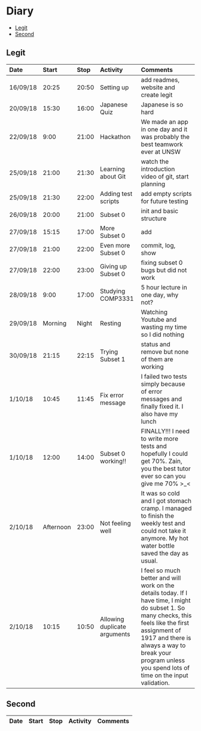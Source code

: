 # Diary
- [Legit](##legit)
- [Second](##second)
## Legit
|Date|Start|Stop|Activity|Comments|
|:---|:---|:---|:---|:---|
|16/09/18|20:25|20:50|Setting up|add readmes, website and create legit|
|20/09/18|15:30|16:00|Japanese Quiz|Japanese is so hard|
|22/09/18|9:00|21:00|Hackathon|We made an app in one day and it was probably the best teamwork ever at UNSW|
|25/09/18|21:00|21:30|Learning about Git|watch the introduction video of git, start planning|
|25/09/18|21:30|22:00|Adding test scripts|add empty scripts for future testing|
|26/09/18|20:00|21:00|Subset 0|init and basic structure|
|27/09/18|15:15|17:00|More Subset 0|add|
|27/09/18|21:00|22:00|Even more Subset 0|commit, log, show|
|27/09/18|22:00|23:00|Giving up Subset 0|fixing subset 0 bugs but did not work|
|28/09/18|9:00|17:00|Studying COMP3331|5 hour lecture in one day, why not?|
|29/09/18|Morning|Night|Resting|Watching Youtube and wasting my time so I did nothing|
|30/09/18|21:15|22:15|Trying Subset 1|status and remove but none of them are working|
|1/10/18|10:45|11:45|Fix error message|I failed two tests simply because of error messages and finally fixed it. I also have my lunch|
|1/10/18|12:00|14:00|Subset 0 working!!|FINALLY!!! I need to write more tests and hopefully I could get 70%. Zain, you the best tutor ever so can you give me 70% >_<|
|2/10/18|Afternoon|23:00|Not feeling well|It was so cold and I got stomach cramp. I managed to finish the weekly test and could not take it anymore. My hot water bottle saved the day as usual.|
|2/10/18|10:15|10:50|Allowing duplicate arguments|I feel so much better and will work on the details today. If I have time, I might do subset 1. So many checks, this feels like the first assignment of 1917 and there is always a way to break your program unless you spend lots of time on the input validation.|
## Second
|Date|Start|Stop|Activity|Comments|
|:---|:---|:---|:---|:---|
